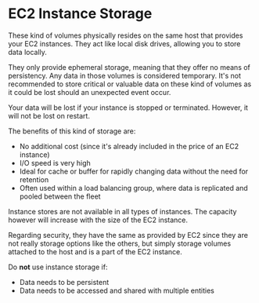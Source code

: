 # EC2 Instance Storage

These kind of volumes physically resides on the same host that provides your EC2 instances. They act like local disk drives, allowing you to store data locally.

They only provide ephemeral storage, meaning that they offer no means of persistency. Any data in those volumes is considered temporary. It's not recommended to store critical or valuable data on these kind of volumes as it could be lost should an unexpected event occur.

Your data will be lost if your instance is stopped or terminated. However, it will not be lost on restart.

The benefits of this kind of storage are:

- No additional cost (since it's already included in the price of an EC2 instance)
- I/O speed is very high
- Ideal for cache or buffer for rapidly changing data without the need for retention
- Often used within a load balancing group, where data is replicated and pooled between the fleet

Instance stores are not available in all types of instances. The capacity however will increase with the size of the EC2 instance.

Regarding security, they have the same as provided by EC2 since they are not really storage options like the others, but simply storage volumes attached to the host and is a part of the EC2 instance.

Do <b>not</b> use instance storage if:
- Data needs to be persistent
- Data needs to be accessed and shared with multiple entities